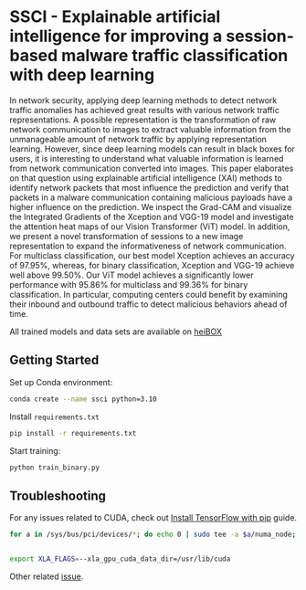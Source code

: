 # SSCI - Explainable artificial intelligence for improving a session-based malware traffic classification with deep learning


In network security, applying deep learning methods to detect network traffic anomalies has achieved great results with various network traffic representations.
A possible representation is the transformation of raw network communication to images to extract valuable information from the unmanageable amount of network traffic by applying representation learning.
However, since deep learning models can result in black boxes for users, it is interesting to understand what valuable information is learned from network communication converted into images.
This paper elaborates on that question using explainable artificial intelligence (XAI) methods to identify network packets that most influence the prediction and verify that packets in a malware communication containing malicious payloads have a higher influence on the prediction.
We inspect the Grad-CAM and visualize the Integrated Gradients of the Xception and VGG-19 model and investigate the attention heat maps of our Vision Transformer (ViT) model.
In addition, we present a novel transformation of sessions to a new image representation to expand the informativeness of network communication.
For multiclass classification, our best model Xception achieves an accuracy of $97.95\%$, whereas, for binary classification, Xception and VGG-19 achieve well above $99.50\%$.
Our ViT model achieves a significantly lower performance with $95.86\%$ for multiclass and $99.36\%$ for binary classification.
In particular, computing centers could benefit by examining their inbound and outbound traffic to detect malicious behaviors ahead of time.

All trained models and data sets are available on [heiBOX](https://heibox.uni-heidelberg.de/d/163d02d93b41401783bc/)

## Getting Started

Set up Conda environment:

```sh
conda create --name ssci python=3.10
```

Install `requirements.txt`

```sh
pip install -r requirements.txt
```

Start training:

```sh
python train_binary.py
```

## Troubleshooting

For any issues related to CUDA, check out [Install TensorFlow with pip](https://www.tensorflow.org/install/pip) guide.

```sh
for a in /sys/bus/pci/devices/*; do echo 0 | sudo tee -a $a/numa_node; done # https://github.com/tensorflow/tensorflow/issues/42738


export XLA_FLAGS=--xla_gpu_cuda_data_dir=/usr/lib/cuda
```

Other related [issue](https://stackoverflow.com/questions/68614547/tensorflow-libdevice-not-found-why-is-it-not-found-in-the-searched-path).
